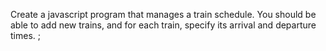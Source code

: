 Create a javascript program that manages a train schedule. You should be able to add new trains, and for each train, specify its arrival and departure times.
;

